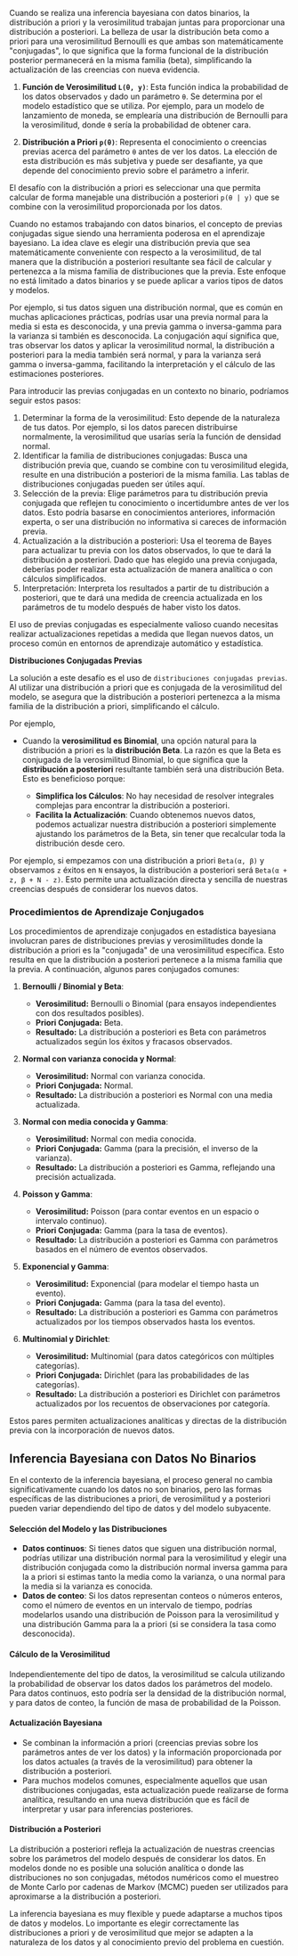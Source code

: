 Cuando se realiza una inferencia bayesiana con datos binarios, la distribución a priori y la verosimilitud trabajan juntas para proporcionar una distribución a posteriori. La belleza de usar la distribución beta como a priori para una verosimilitud Bernoulli es que ambas son matemáticamente "conjugadas", lo que significa que la forma funcional de la distribución posterior permanecerá en la misma familia (beta), simplificando la actualización de las creencias con nueva evidencia.

1. **Función de Verosimilitud `L(θ, y)`**: Esta función indica la probabilidad de los datos observados `y` dado un parámetro `θ`. Se determina por el modelo estadístico que se utiliza. Por ejemplo, para un modelo de lanzamiento de moneda, se emplearía una distribución de Bernoulli para la verosimilitud, donde `θ` sería la probabilidad de obtener cara.

2. **Distribución a Priori `p(θ)`**: Representa el conocimiento o creencias previas acerca del parámetro `θ` antes de ver los datos. La elección de esta distribución es más subjetiva y puede ser desafiante, ya que depende del conocimiento previo sobre el parámetro a inferir.

El desafío con la distribución a priori es seleccionar una que permita calcular de forma manejable una distribución a posteriori `p(θ | y)` que se combine con la verosimilitud proporcionada por los datos.

Cuando no estamos trabajando con datos binarios, el concepto de previas conjugadas sigue siendo una herramienta poderosa en el aprendizaje bayesiano. La idea clave es elegir una distribución previa que sea matemáticamente conveniente con respecto a la verosimilitud, de tal manera que la distribución a posteriori resultante sea fácil de calcular y pertenezca a la misma familia de distribuciones que la previa. Este enfoque no está limitado a datos binarios y se puede aplicar a varios tipos de datos y modelos.

Por ejemplo, si tus datos siguen una distribución normal, que es común en muchas aplicaciones prácticas, podrías usar una previa normal para la media si esta es desconocida, y una previa gamma o inversa-gamma para la varianza si también es desconocida. La conjugación aquí significa que, tras observar los datos y aplicar la verosimilitud normal, la distribución a posteriori para la media también será normal, y para la varianza será gamma o inversa-gamma, facilitando la interpretación y el cálculo de las estimaciones posteriores.

Para introducir las previas conjugadas en un contexto no binario, podríamos seguir estos pasos:

1. Determinar la forma de la verosimilitud: Esto depende de la naturaleza de tus datos. Por ejemplo, si los datos parecen distribuirse normalmente, la verosimilitud que usarías sería la función de densidad normal.
2. Identificar la familia de distribuciones conjugadas: Busca una distribución previa que, cuando se combine con tu verosimilitud elegida, resulte en una distribución a posteriori de la misma familia. Las tablas de distribuciones conjugadas pueden ser útiles aquí.
3. Selección de la previa: Elige parámetros para tu distribución previa conjugada que reflejen tu conocimiento o incertidumbre antes de ver los datos. Esto podría basarse en conocimientos anteriores, información experta, o ser una distribución no informativa si careces de información previa.
4. Actualización a la distribución a posteriori: Usa el teorema de Bayes para actualizar tu previa con los datos observados, lo que te dará la distribución a posteriori. Dado que has elegido una previa conjugada, deberías poder realizar esta actualización de manera analítica o con cálculos simplificados.
5. Interpretación: Interpreta los resultados a partir de tu distribución a posteriori, que te dará una medida de creencia actualizada en los parámetros de tu modelo después de haber visto los datos.

El uso de previas conjugadas es especialmente valioso cuando necesitas realizar actualizaciones repetidas a medida que llegan nuevos datos, un proceso común en entornos de aprendizaje automático y estadística.

**Distribuciones Conjugadas Previas**

La solución a este desafío es el uso de `distribuciones conjugadas previas`. Al utilizar una distribución a priori que es conjugada de la verosimilitud del modelo, se asegura que la distribución a posteriori pertenezca a la misma familia de la distribución a priori, simplificando el cálculo.

Por ejemplo, 

- Cuando la **verosimilitud es Binomial**, una opción natural para la distribución a priori es la **distribución Beta**. La razón es que la Beta es conjugada de la verosimilitud Binomial, lo que significa que la **distribución a posteriori** resultante también será una distribución Beta. Esto es beneficioso porque:

  - **Simplifica los Cálculos**: No hay necesidad de resolver integrales complejas para encontrar la distribución a posteriori.
  - **Facilita la Actualización**: Cuando obtenemos nuevos datos, podemos actualizar nuestra distribución a posteriori simplemente ajustando los parámetros de la Beta, sin tener que recalcular toda la distribución desde cero.

Por ejemplo, si empezamos con una distribución a priori `Beta(α, β)` y observamos `z` éxitos en `N` ensayos, la distribución a posteriori será `Beta(α + z, β + N - z)`. Esto permite una actualización directa y sencilla de nuestras creencias después de considerar los nuevos datos.


### Procedimientos de Aprendizaje Conjugados

Los procedimientos de aprendizaje conjugados en estadística bayesiana involucran pares de distribuciones previas y verosimilitudes donde la distribución a priori es la "conjugada" de una verosimilitud específica. Esto resulta en que la distribución a posteriori pertenece a la misma familia que la previa. A continuación, algunos pares conjugados comunes:

1. **Bernoulli / Binomial y Beta**:
   - **Verosimilitud:** Bernoulli o Binomial (para ensayos independientes con dos resultados posibles).
   - **Priori Conjugada:** Beta.
   - **Resultado:** La distribución a posteriori es Beta con parámetros actualizados según los éxitos y fracasos observados.

2. **Normal con varianza conocida y Normal**:
   - **Verosimilitud:** Normal con varianza conocida.
   - **Priori Conjugada:** Normal.
   - **Resultado:** La distribución a posteriori es Normal con una media actualizada.

3. **Normal con media conocida y Gamma**:
   - **Verosimilitud:** Normal con media conocida.
   - **Priori Conjugada:** Gamma (para la precisión, el inverso de la varianza).
   - **Resultado:** La distribución a posteriori es Gamma, reflejando una precisión actualizada.

4. **Poisson y Gamma**:
   - **Verosimilitud:** Poisson (para contar eventos en un espacio o intervalo continuo).
   - **Priori Conjugada:** Gamma (para la tasa de eventos).
   - **Resultado:** La distribución a posteriori es Gamma con parámetros basados en el número de eventos observados.

5. **Exponencial y Gamma**:
   - **Verosimilitud:** Exponencial (para modelar el tiempo hasta un evento).
   - **Priori Conjugada:** Gamma (para la tasa del evento).
   - **Resultado:** La distribución a posteriori es Gamma con parámetros actualizados por los tiempos observados hasta los eventos.

6. **Multinomial y Dirichlet**:
   - **Verosimilitud:** Multinomial (para datos categóricos con múltiples categorías).
   - **Priori Conjugada:** Dirichlet (para las probabilidades de las categorías).
   - **Resultado:** La distribución a posteriori es Dirichlet con parámetros actualizados por los recuentos de observaciones por categoría.

Estos pares permiten actualizaciones analíticas y directas de la distribución previa con la incorporación de nuevos datos.


## Inferencia Bayesiana con Datos No Binarios

En el contexto de la inferencia bayesiana, el proceso general no cambia significativamente cuando los datos no son binarios, pero las formas específicas de las distribuciones a priori, de verosimilitud y a posteriori pueden variar dependiendo del tipo de datos y del modelo subyacente.

#### Selección del Modelo y las Distribuciones

- **Datos continuos**: Si tienes datos que siguen una distribución normal, podrías utilizar una distribución normal para la verosimilitud y elegir una distribución conjugada como la distribución normal inversa gamma para la a priori si estimas tanto la media como la varianza, o una normal para la media si la varianza es conocida.
- **Datos de conteo**: Si los datos representan conteos o números enteros, como el número de eventos en un intervalo de tiempo, podrías modelarlos usando una distribución de Poisson para la verosimilitud y una distribución Gamma para la a priori (si se considera la tasa como desconocida).

#### Cálculo de la Verosimilitud

Independientemente del tipo de datos, la verosimilitud se calcula utilizando la probabilidad de observar los datos dados los parámetros del modelo. Para datos continuos, esto podría ser la densidad de la distribución normal, y para datos de conteo, la función de masa de probabilidad de la Poisson.

#### Actualización Bayesiana

- Se combinan la información a priori (creencias previas sobre los parámetros antes de ver los datos) y la información proporcionada por los datos actuales (a través de la verosimilitud) para obtener la distribución a posteriori.
- Para muchos modelos comunes, especialmente aquellos que usan distribuciones conjugadas, esta actualización puede realizarse de forma analítica, resultando en una nueva distribución que es fácil de interpretar y usar para inferencias posteriores.

#### Distribución a Posteriori

La distribución a posteriori refleja la actualización de nuestras creencias sobre los parámetros del modelo después de considerar los datos. En modelos donde no es posible una solución analítica o donde las distribuciones no son conjugadas, métodos numéricos como el muestreo de Monte Carlo por cadenas de Markov (MCMC) pueden ser utilizados para aproximarse a la distribución a posteriori.

La inferencia bayesiana es muy flexible y puede adaptarse a muchos tipos de datos y modelos. Lo importante es elegir correctamente las distribuciones a priori y de verosimilitud que mejor se adapten a la naturaleza de los datos y al conocimiento previo del problema en cuestión.
